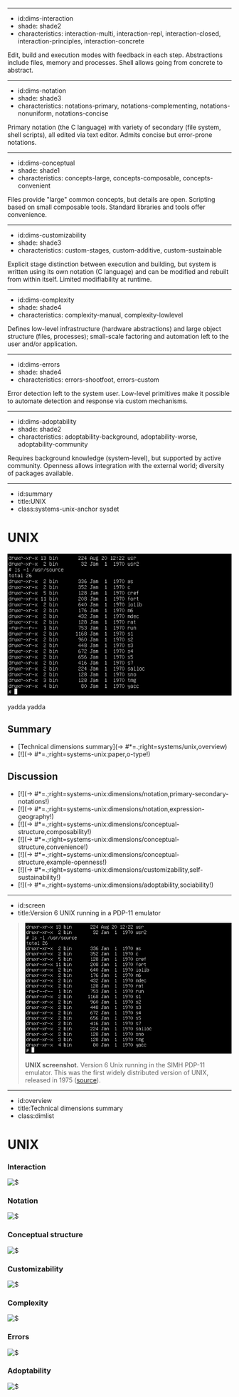 ----------------------------------------------------------------------------------------------------
- id:dims-interaction
- shade: shade2
- characteristics: interaction-multi, interaction-repl, interaction-closed, interaction-principles, interaction-concrete

Edit, build and execution modes with feedback in each step.
Abstractions include files, memory and processes. Shell allows going from concrete to abstract.

----------------------------------------------------------------------------------------------------
- id:dims-notation
- shade: shade3
- characteristics: notations-primary, notations-complementing, notations-nonuniform, notations-concise

Primary notation (the C language) with variety of secondary (file system, shell scripts), 
all edited via text editor. Admits concise but error-prone notations.

----------------------------------------------------------------------------------------------------
- id:dims-conceptual
- shade: shade1
- characteristics: concepts-large, concepts-composable, concepts-convenient

Files provide "large" common concepts, but details are open. 
Scripting based on small composable tools. Standard libraries and tools offer convenience.

----------------------------------------------------------------------------------------------------
- id:dims-customizability
- shade: shade3
- characteristics: custom-stages, custom-additive, custom-sustainable

Explicit stage distinction between execution and building, but system is written using its
own notation (C language) and can be modified and rebuilt from within itself. Limited
modifiability at runtime.

----------------------------------------------------------------------------------------------------
- id:dims-complexity
- shade: shade4
- characteristics: complexity-manual, complexity-lowlevel

Defines low-level infrastructure (hardware abstractions) and large object structure (files, processes);
small-scale factoring and automation left to the user and/or application.

----------------------------------------------------------------------------------------------------
- id:dims-errors
- shade: shade4
- characteristics: errors-shootfoot, errors-custom

Error detection left to the system user. Low-level primitives make it possible to 
automate detection and response via custom mechanisms.

----------------------------------------------------------------------------------------------------
- id:dims-adoptability
- shade: shade2
- characteristics: adoptability-background, adoptability-worse, adoptability-community

Requires background knowledge (system-level), but supported by active community.
Openness allows integration with the external world; diversity of packages available.

----------------------------------------------------------------------------------------------------
- id:summary
- title:UNIX
- class:systems-unix-anchor sysdet

# UNIX

[![](img/sys/unix-6.png)](#image=systems/unix,screen)

yadda yadda

## Summary

- [Technical dimensions summary](-> #*=.;right=systems/unix,overview)
- [!](-> #*=.;right=systems-unix:paper,o-type!)

## Discussion

- [!](-> #*=.;right=systems-unix:dimensions/notation,primary-secondary-notations!)
- [!](-> #*=.;right=systems-unix:dimensions/notation,expression-geography!)
- [!](-> #*=.;right=systems-unix:dimensions/conceptual-structure,composability!)
- [!](-> #*=.;right=systems-unix:dimensions/conceptual-structure,convenience!)
- [!](-> #*=.;right=systems-unix:dimensions/conceptual-structure,example-openness!)
- [!](-> #*=.;right=systems-unix:dimensions/customizability,self-sustainability!)
- [!](-> #*=.;right=systems-unix:dimensions/adoptability,sociability!)

----------------------------------------------------------------------------------------------------
- id:screen
- title:Version 6 UNIX running in a PDP-11 emulator

> ![UNIX 6 screenshot](img/sys/unix-6.png)
> 
> **UNIX screenshot.** Version 6 Unix running in the SIMH PDP-11 emulator. This was the first widely distributed version of UNIX, released in 1975
> ([source](https://en.wikipedia.org/wiki/Version_6_Unix)).

----------------------------------------------------------------------------------------------------
- id:overview
- title:Technical dimensions summary
- class:dimlist

# UNIX

### Interaction

![$](systems/unix,dims-interaction)

### Notation

![$](systems/unix,dims-notation)

### Conceptual structure

![$](systems/unix,dims-conceptual)

### Customizability

![$](systems/unix,dims-customizability)

### Complexity

![$](systems/unix,dims-complexity)

### Errors

![$](systems/unix,dims-errors)

### Adoptability

![$](systems/unix,dims-adoptability)
